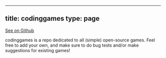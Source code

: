 
---
title: codinggames
type: page
---

[See on Github](https://github.com/jakeroggenbuck/codinggames/)

codinggames is a repo dedicated to all (simple) open-source games.
Feel free to add your own, and make sure to do bug tests and/or make suggestions for existing games!